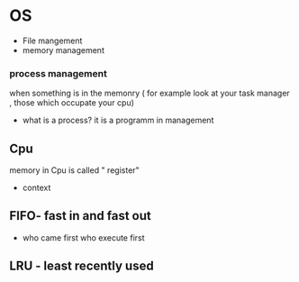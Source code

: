 # OS 
- File mangement
- memory management
### process management
when something is in the memonry ( for example look at your task manager , those which occupate your cpu)
-  what is a process? it is a programm in management

## Cpu
memory in Cpu is called " register"
- context 

## FIFO- fast in and fast out
- who came first who execute first


## LRU - least recently used
